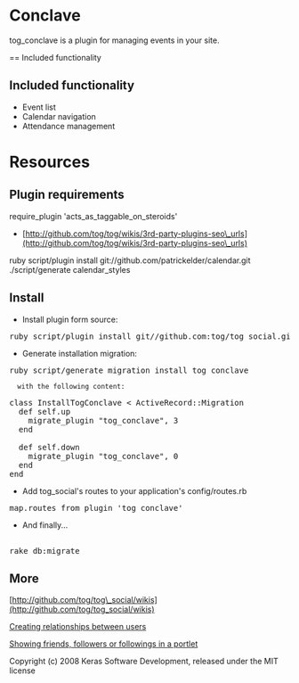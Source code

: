 Conclave
=========

tog_conclave is a plugin for managing events in your site.


== Included functionality


Included functionality
----------------------

* Event list
* Calendar navigation
* Attendance management


Resources
=========

Plugin requirements
-------------------

require_plugin 'acts_as_taggable_on_steroids'

* [http://github.com/tog/tog/wikis/3rd-party-plugins-seo\_urls](http://github.com/tog/tog/wikis/3rd-party-plugins-seo\_urls)

ruby script/plugin install git://github.com/patrickelder/calendar.git
./script/generate calendar_styles


Install
-------

  
* Install plugin form source:

<pre>
ruby script/plugin install git//github.com:tog/tog_social.git
</pre>

* Generate installation migration:

<pre>
ruby script/generate migration install_tog_conclave
</pre>

	  with the following content:

<pre>
class InstallTogConclave < ActiveRecord::Migration
  def self.up
    migrate_plugin "tog_conclave", 3
  end

  def self.down
    migrate_plugin "tog_conclave", 0
  end
end
</pre>

* Add tog_social's routes to your application's config/routes.rb

<pre>
map.routes_from_plugin 'tog_conclave'
</pre> 

* And finally...

<pre> 
rake db:migrate
</pre> 

More
-------

[http://github.com/tog/tog\_social]:(http://github.com/tog/tog_social)

[http://github.com/tog/tog\_social/wikis](http://github.com/tog/tog_social/wikis)

[Creating relationships between users](http://github.com/tog/tog_social/wikis/creating-relationships-between-users)

[Showing friends, followers or followings in a portlet](http://github.com/tog/tog_social/wikis/showing-friends-followers-or-followings-in-a-portlet)



Copyright (c) 2008 Keras Software Development, released under the MIT license
